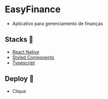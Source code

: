 # EasyFinance
- Aplicativo para gerenciamento de finanças

## Stacks :robot:
- [React Native](https://reactnative.dev/docs/environment-setup)
- [Styled Components](https://github.com/styled-components/styled-components)
- [Typescript](https://www.typescriptlang.org/docs/handbook/typescript-in-5-minutes.html)

## Deploy :rocket:
- Clique
